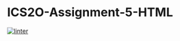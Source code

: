 # ICS2O-Assignment-5-HTML
 [![linter](https://github.com/Rodas-Nega/ICS2O-Assignment-5-HTML/workflows/linter/badge.svg)](https://github.com/marketplace/actions/super-linter)
